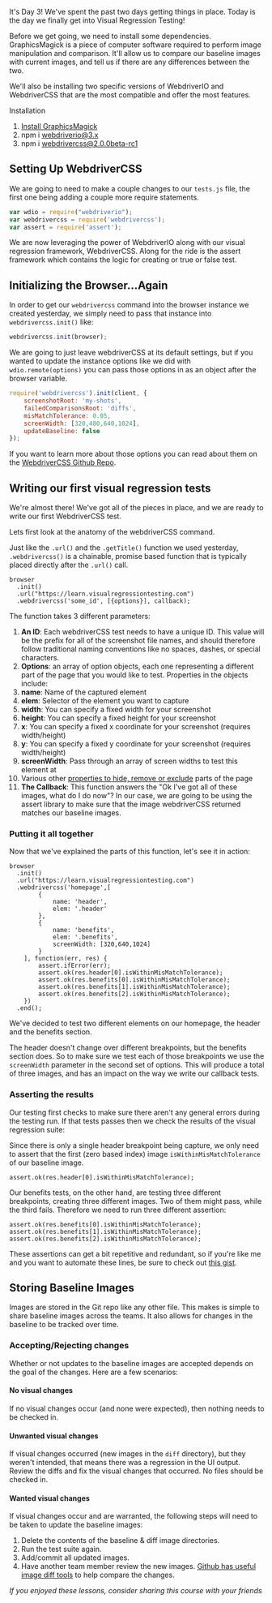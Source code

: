 It's Day 3! We've spent the past two days getting things in place. Today is the day we finally get into Visual Regression Testing!

Before we get going, we need to install some dependencies. GraphicsMagick is a piece of computer software required to perform image manipulation and comparison. It'll allow us to compare our baseline images with current images, and tell us if there are any differences between the two.

We'll also be installing two specific versions of WebdriverIO and WebdriverCSS that are the most compatible and offer the most features.



Installation

1. [Install GraphicsMagick](https://github.com/webdriverio/webdrivercss#install)
2. npm i webdriverio@3.x
3. npm i webdrivercss@2.0.0beta-rc1


## Setting Up WebdriverCSS

We are going to need to make a couple changes to our `tests.js` file, the first one being adding a couple more require statements.

```js
var wdio = require("webdriverio");
var webdrivercss = require('webdrivercss');
var assert = require('assert');
```

We are now leveraging the power of WebdriverIO along with our visual regression framework, WebdriverCSS. Along for the ride is the assert framework which contains the logic for creating or true or false test.

## Initializing the Browser...Again

In order to get our `webdrivercss` command into the browser instance we created yesterday, we simply need to pass that instance into `webdrivercss.init()` like:

```js
webdrivercss.init(browser);
```

We are going to just leave webdriverCSS at its default settings, but if you wanted to update the instance options like we did with `wdio.remote(options)` you can pass those options in as an object after the browser variable.

```js
require('webdrivercss').init(client, {
    screenshotRoot: 'my-shots',
    failedComparisonsRoot: 'diffs',
    misMatchTolerance: 0.05,
    screenWidth: [320,480,640,1024],
    updateBaseline: false
});
```

If you want to learn more about those options you can read about them on the [WebdriverCSS Github Repo](https://github.com/webdriverio/webdrivercss/tree/beta-rc1#setup).

## Writing our first visual regression tests

We're almost there! We've got all of the pieces in place, and we are ready to write our first WebdriverCSS test.

Lets first look at the anatomy of the webdriverCSS command.

Just like the `.url()` and the `.getTitle()` function we used yesterday, `.webdrivercss()` is a chainable, promise based function that is typically placed directly after the `.url()` call.

```
browser
  .init()
  .url("https://learn.visualregressiontesting.com")
  .webdrivercss('some_id', [{options}], callback);
```

The function takes 3 different parameters:

1. __An ID__: Each webdriverCSS test needs to have a unique ID. This value will be the prefix for all of the screenshot file names, and should therefore follow traditional naming conventions like no spaces, dashes, or special characters.
2. __Options__: an array of option objects, each one representing a different part of the page that you would like to test. Properties in the objects include:
  1. __name__: Name of the captured element
  2. __elem__: Selector of the element you want to capture
  3. __width__: You can specify a fixed width for your screenshot
  4. __height__: You can specify a fixed height for your screenshot
  5. __x__: You can specify a fixed x coordinate for your screenshot (requires width/height)
  6. __y__: You can specify a fixed y coordinate for your screenshot (requires width/height)
  7. __screenWidth__: Pass through an array of screen widths to test this element at
  8. Various other [properties to hide, remove or exclude](https://github.com/webdriverio/webdrivercss/tree/beta-rc1#usage) parts of the page
3. __The Callback__: This function answers the "Ok I've got all of these images, what do I do now"? In our case, we are going to be using the assert library to make sure that the image webdriverCSS returned matches our baseline images.

### Putting it all together

Now that we've explained the parts of this function, let's see it in action:

```
browser
  .init()
  .url("https://learn.visualregressiontesting.com")
  .webdrivercss('homepage',[
        {
            name: 'header',
            elem: '.header'
        },
        {
            name: 'benefits',
            elem: '.benefits',
            screenWidth: [320,640,1024]
        }
    ], function(err, res) {
        assert.ifError(err);
        assert.ok(res.header[0].isWithinMisMatchTolerance);
        assert.ok(res.benefits[0].isWithinMisMatchTolerance);
        assert.ok(res.benefits[1].isWithinMisMatchTolerance);
        assert.ok(res.benefits[2].isWithinMisMatchTolerance);
    })
  .end();
```

We've decided to test two different elements on our homepage, the header and the benefits section.

The header doesn't change over different breakpoints, but the benefits section does. So to make sure we test each of those breakpoints we use the `screenWidth` parameter in the second set of options. This will produce a total of three images, and has an impact on the way we write our callback tests.

### Asserting the results

Our testing first checks to make sure there aren't any general errors during the testing run. If that tests passes then we check the results of the visual regression suite:

Since there is only a single header breakpoint being capture, we only need to assert that the first (zero based index) image `isWithinMisMatchTolerance` of our baseline image.

```
assert.ok(res.header[0].isWithinMisMatchTolerance);
```

Our benefits tests, on the other hand, are testing three different breakpoints, creating three different images. Two of them might pass, while the third fails. Therefore we need to run three different assertion:

```
assert.ok(res.benefits[0].isWithinMisMatchTolerance);
assert.ok(res.benefits[1].isWithinMisMatchTolerance);
assert.ok(res.benefits[2].isWithinMisMatchTolerance);
```

These assertions can get a bit repetitive and redundant, so if you're like me and you want to automate these lines, be sure to check out [this gist](https://gist.github.com/klamping/bd2303f3431028d457f9).


## Storing Baseline Images

Images are stored in the Git repo like any other file. This makes is simple to share baseline images across the teams. It also allows for changes in the baseline to be tracked over time.

### Accepting/Rejecting changes

Whether or not updates to the baseline images are accepted depends on the goal of the changes. Here are a few scenarios:

#### No visual changes

If no visual changes occur (and none were expected), then nothing needs to be checked in.

#### Unwanted visual changes

If visual changes occurred (new images in the `diff` directory), but they weren't intended, that means there was a regression in the UI output. Review the diffs and fix the visual changes that occurred. No files should be checked in.

#### Wanted visual changes

If visual changes occur and are warranted, the following steps will need to be taken to update the baseline images:

1. Delete the contents of the baseline & diff image directories.
2. Run the test suite again.
3. Add/commit all updated images.
4. Have another team member review the new images. [Github has useful image diff tools](https://github.com/blog/817-behold-image-view-modes) to help compare the changes.


*If you enjoyed these lessons, consider sharing this course with your friends*
